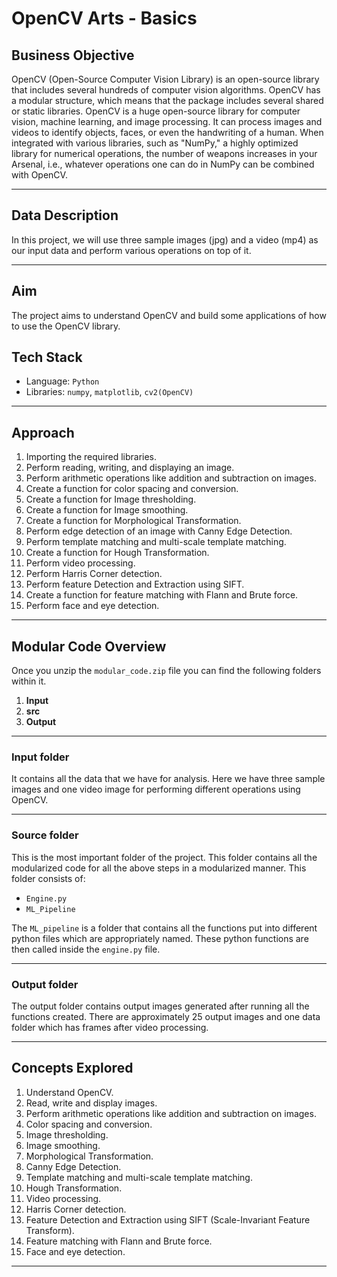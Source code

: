 # OpenCV Arts - Basics

## Business Objective

OpenCV (Open-Source Computer Vision Library) is an open-source library that includes several hundreds of computer vision algorithms. OpenCV has a modular structure, which means that the package includes several shared or static libraries. OpenCV is a huge open-source library for computer vision, machine learning, and image processing. It can process images and videos to identify objects, faces, or even the handwriting of a human. When integrated with various libraries, such as "NumPy," a highly optimized library for numerical operations, the number of weapons increases in your Arsenal, i.e., whatever operations one can do in NumPy can be combined with OpenCV.

---

## Data Description

In this project, we will use three sample images (jpg) and a video (mp4) as our input data and perform various operations on top of it.

---

## Aim

The project aims to understand OpenCV and build some applications of how to use the OpenCV library.

## Tech Stack

- Language: `Python`
- Libraries: `numpy`, `matplotlib`, `cv2(OpenCV)`

---

## Approach

1. Importing the required libraries.
2. Perform reading, writing, and displaying an image.
3. Perform arithmetic operations like addition and subtraction on images.
4. Create a function for color spacing and conversion.
5. Create a function for Image thresholding.
6. Create a function for Image smoothing.
7. Create a function for Morphological Transformation.
8. Perform edge detection of an image with Canny Edge Detection.
9. Perform template matching and multi-scale template matching.
10. Create a function for Hough Transformation.
11. Perform video processing.
12. Perform Harris Corner detection.
13. Perform feature Detection and Extraction using SIFT.
14. Create a function for feature matching with Flann and Brute force.
15. Perform face and eye detection.

---

## Modular Code Overview

Once you unzip the `modular_code.zip` file you can find the following folders within it.

1. **Input**
2. **src**
3. **Output**

---

### Input folder

It contains all the data that we have for analysis. Here we have three sample images and one video image for performing different operations using OpenCV.

---

### Source folder

This is the most important folder of the project. This folder contains all the modularized code for all the above steps in a modularized manner. This folder consists of:

- `Engine.py`
- `ML_Pipeline`

The `ML_pipeline` is a folder that contains all the functions put into different python files which are appropriately named. These python functions are then called inside the `engine.py` file.

---

### Output folder

The output folder contains output images generated after running all the functions created. There are approximately 25 output images and one data folder which has frames after video processing.

---

## Concepts Explored

1. Understand OpenCV.
2. Read, write and display images.
3. Perform arithmetic operations like addition and subtraction on images.
4. Color spacing and conversion.
5. Image thresholding.
6. Image smoothing.
7. Morphological Transformation.
8. Canny Edge Detection.
9. Template matching and multi-scale template matching.
10. Hough Transformation.
11. Video processing.
12. Harris Corner detection.
13. Feature Detection and Extraction using SIFT (Scale-Invariant Feature Transform).
14. Feature matching with Flann and Brute force.
15. Face and eye detection.

---

